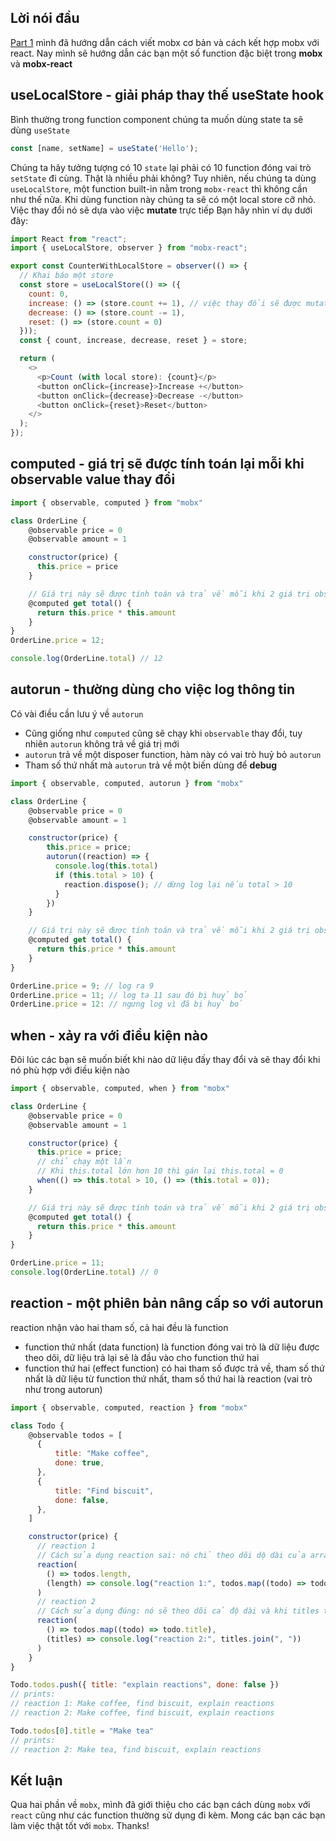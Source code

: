 ## Lời nói đầu
[Part 1](https://viblo.asia/p/quan-ly-state-trong-react-bang-mobx-part-1-OeVKB9aM5kW) mình đã hướng dẫn cách viết mobx cơ bản và cách kết hợp mobx với react. Nay mình sẽ hướng dẫn các bạn một số function đặc biệt trong **mobx** và **mobx-react**

## useLocalStore - giải pháp thay thế useState hook
Bình thường trong function component chúng ta muốn dùng state ta sẽ dùng `useState`
```javascript
const [name, setName] = useState('Hello');
```

Chúng ta hãy tưởng tượng có 10 `state` lại phải có 10 function đóng vai trò `setState` đi cùng. Thật là nhiều phải không? Tuy nhiên, nếu chúng ta dùng `useLocalStore`, một function built-in nằm trong `mobx-react` thì không cần như thế nữa. Khi dùng function này chúng ta sẽ có một local store cỡ nhỏ. Việc thay đổi nó sẽ dựa vào việc **mutate** trực tiếp Bạn hãy nhìn ví dụ dưới đây:

```javascript
import React from "react";
import { useLocalStore, observer } from "mobx-react";

export const CounterWithLocalStore = observer(() => {
  // Khai báo một store
  const store = useLocalStore(() => ({
    count: 0,
    increase: () => (store.count += 1), // việc thay đổi sẽ được mutate trực tiếp
    decrease: () => (store.count -= 1),
    reset: () => (store.count = 0)
  }));
  const { count, increase, decrease, reset } = store;

  return (
    <>
      <p>Count (with local store): {count}</p>
      <button onClick={increase}>Increase +</button>
      <button onClick={decrease}>Decrease -</button>
      <button onClick={reset}>Reset</button>
    </>
  );
});
```

## computed - giá trị sẽ được tính toán lại mỗi khi observable value thay đổi

```javascript
import { observable, computed } from "mobx"

class OrderLine {
    @observable price = 0
    @observable amount = 1

    constructor(price) {
      this.price = price
    }

    // Giá trị này sẽ được tính toán và trả về mỗi khi 2 giá trị observable ở trên bị thay đổi
    @computed get total() {
      return this.price * this.amount
    }
}
OrderLine.price = 12;

console.log(OrderLine.total) // 12
```

## autorun - thường dùng cho việc log thông tin
Có vài điều cần lưu ý về `autorun`

* Cũng giống như `computed` cũng sẽ chạy khi `observable` thay đổi, tuy nhiên `autorun` không trả về giá trị mới
* `autorun` trả về một disposer function, hàm này có vai trò huỷ bỏ `autorun`
* Tham số thứ nhất mà `autorun` trả về một biến dùng để **debug**
```javascript
import { observable, computed, autorun } from "mobx"

class OrderLine {
    @observable price = 0
    @observable amount = 1

    constructor(price) {
        this.price = price;
        autorun((reaction) => {
          console.log(this.total)
          if (this.total > 10) {
            reaction.dispose(); // dừng log lại nếu total > 10
          }
        })
    }

    // Giá trị này sẽ được tính toán và trả về mỗi khi 2 giá trị observable ở trên bị thay đổi
    @computed get total() {
      return this.price * this.amount
    }
}

OrderLine.price = 9; // log ra 9
OrderLine.price = 11; // log ta 11 sau đó bị huỷ bỏ
OrderLine.price = 12: // ngưng log vì đã bị huỷ bỏ
```

## when - xảy ra với điều kiện nào

Đôi lúc các bạn sẽ muốn biết khi nào dữ liệu đấy thay đổi và sẽ thay đổi khi nó phù hợp với điều kiện nào
```javascript
import { observable, computed, when } from "mobx"

class OrderLine {
    @observable price = 0
    @observable amount = 1

    constructor(price) {
      this.price = price;
      // chỉ chạy một lần
      // Khi this.total lớn hơn 10 thì gán lại this.total = 0
      when(() => this.total > 10, () => (this.total = 0));
    }

    // Giá trị này sẽ được tính toán và trả về mỗi khi 2 giá trị observable ở trên bị thay đổi
    @computed get total() {
      return this.price * this.amount
    }
}

OrderLine.price = 11;
console.log(OrderLine.total) // 0
```

## reaction - một phiên bản nâng cấp so với autorun
reaction nhận vào hai tham số, cả hai đều là function

* function thứ nhất (data function) là function đóng vai trò là dữ liệu được theo dõi, dữ liệu trả lại sẽ là đầu vào cho function thứ hai
* function thứ hai (effect function) có hai tham số được trả về, tham số thứ nhất là dữ liệu từ function thứ nhất, tham số thứ hai là reaction (vai trò như trong autorun)

```javascript
import { observable, computed, reaction } from "mobx"

class Todo {
    @observable todos = [
      {
          title: "Make coffee",
          done: true,
      },
      {
          title: "Find biscuit",
          done: false,
      },
    ]

    constructor(price) {
      // reaction 1
      // Cách sửa dụng reaction sai: nó chỉ theo dõi dộ dài của array todos
      reaction(
        () => todos.length,
        (length) => console.log("reaction 1:", todos.map((todo) => todo.title).join(", "))
      )
      // reaction 2
      // Cách sửa dụng đúng: nó sẽ theo dõi cả độ dài và khi titles thay đổi
      reaction(
        () => todos.map((todo) => todo.title),
        (titles) => console.log("reaction 2:", titles.join(", "))
      )
    }
}

Todo.todos.push({ title: "explain reactions", done: false })
// prints:
// reaction 1: Make coffee, find biscuit, explain reactions
// reaction 2: Make coffee, find biscuit, explain reactions

Todo.todos[0].title = "Make tea"
// prints:
// reaction 2: Make tea, find biscuit, explain reactions
```

## Kết luận

Qua hai phần về `mobx`, mình đã giới thiệu cho các bạn cách dùng `mobx` với `react` cũng như các function thường sử dụng đi kèm. Mong các bạn các bạn làm việc thật tốt với `mobx`. Thanks!
